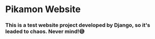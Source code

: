 # Pikamon Website

### This is a test website project developed by Django, so it's leaded to chaos. Never mind!😅